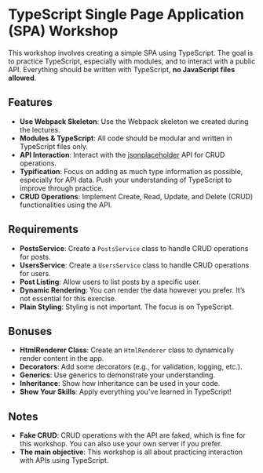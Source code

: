 # TypeScript Single Page Application (SPA) Workshop

This workshop involves creating a simple SPA using TypeScript. The goal is to practice TypeScript, especially with modules, and to interact with a public API. Everything should be written with TypeScript, **no JavaScript files allowed**.

## Features

- **Use Webpack Skeleton**: Use the Webpack skeleton we created during the lectures.
- **Modules & TypeScript**: All code should be modular and written in TypeScript files only.
- **API Interaction**: Interact with the [jsonplaceholder](https://jsonplaceholder.typicode.com/guide/) API for CRUD operations.
- **Typification**: Focus on adding as much type information as possible, especially for API data. Push your understanding of TypeScript to improve through practice.
- **CRUD Operations**: Implement Create, Read, Update, and Delete (CRUD) functionalities using the API.

## Requirements

- **PostsService**: Create a `PostsService` class to handle CRUD operations for posts.
- **UsersService**: Create a `UsersService` class to handle CRUD operations for users.
- **Post Listing**: Allow users to list posts by a specific user.
- **Dynamic Rendering**: You can render the data however you prefer. It’s not essential for this exercise.
- **Plain Styling**: Styling is not important. The focus is on TypeScript.

## Bonuses

- **HtmlRenderer Class**: Create an `HtmlRenderer` class to dynamically render content in the app.
- **Decorators**: Add some decorators (e.g., for validation, logging, etc.).
- **Generics**: Use generics to demonstrate your understanding.
- **Inheritance**: Show how inheritance can be used in your code.
- **Show Your Skills**: Apply everything you've learned in TypeScript!

## Notes

- **Fake CRUD**: CRUD operations with the API are faked, which is fine for this workshop. You can also use your own server if you prefer.
- **The main objective**: This workshop is all about practicing interaction with APIs using TypeScript.
